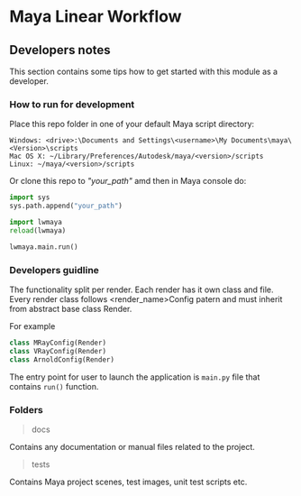 # Maya Linear Workflow

## Developers notes

This section contains some tips how to get started with this module as a developer.

### How to run for development

Place this repo folder in one of your default Maya script directory:

```
Windows: <drive>:\Documents and Settings\<username>\My Documents\maya\<Version>\scripts
Mac OS X: ~/Library/Preferences/Autodesk/maya/<version>/scripts
Linux: ~/maya/<version>/scripts
```

Or clone this repo to *"your_path"* amd then in Maya console do:

```python
import sys
sys.path.append("your_path")

import lwmaya
reload(lwmaya)

lwmaya.main.run()
```

### Developers guidline

The functionality split per render. Each render has it own class and file.
Every render class follows <render_name>Config patern and must inherit from abstract base class Render.

For example 
``` python
class MRayConfig(Render)
class VRayConfig(Render)
class ArnoldConfig(Render)
```

The entry point for user to launch the application is `main.py` file that contains `run()` function.

### Folders
> docs

Contains any documentation or manual files related to the project.

> tests

Contains Maya project scenes, test images, unit test scripts etc.
